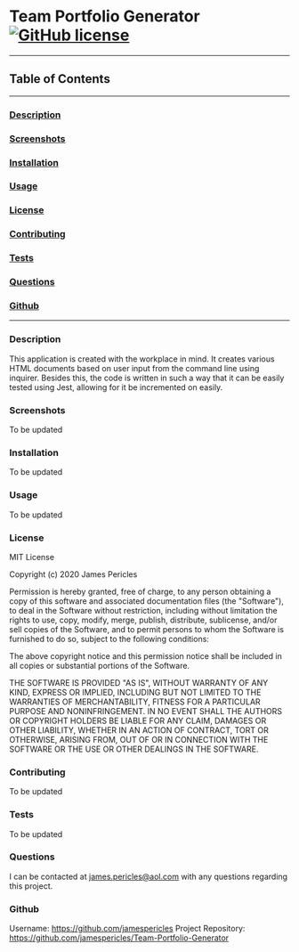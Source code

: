 # Team Portfolio Generator[![GitHub license](https://img.shields.io/github/license/Naereen/StrapDown.js.svg)](https://github.com/Naereen/StrapDown.js/blob/master/LICENSE)

---

## Table of Contents

---

### [Description](#Description)

### [Screenshots](#Screenshots)

### [Installation](#Installation)

### [Usage](#Usage)

### [License](#License)

### [Contributing](#Contributing)

### [Tests](#Tests)

### [Questions](#Questions)

### [Github](#Github)

---

### <a name="Description"></a>Description

This application is created with the workplace in mind. It creates various HTML documents based on user input from the command line using inquirer. Besides this, the code is written in such a way that it can be easily tested using Jest, allowing for it be incremented on easily.

### <a name="Screenshots"></a>Screenshots

To be updated

### <a name="Installation"></a>Installation

To be updated

### <a name="Usage"></a>Usage

To be updated

### <a name="License"></a>License

MIT License

Copyright (c) 2020 James Pericles
  
Permission is hereby granted, free of charge, to any person obtaining a copy
of this software and associated documentation files (the "Software"), to deal
in the Software without restriction, including without limitation the rights
to use, copy, modify, merge, publish, distribute, sublicense, and/or sell
copies of the Software, and to permit persons to whom the Software is
furnished to do so, subject to the following conditions:
  
The above copyright notice and this permission notice shall be included in all
copies or substantial portions of the Software.
  
THE SOFTWARE IS PROVIDED "AS IS", WITHOUT WARRANTY OF ANY KIND, EXPRESS OR
IMPLIED, INCLUDING BUT NOT LIMITED TO THE WARRANTIES OF MERCHANTABILITY,
FITNESS FOR A PARTICULAR PURPOSE AND NONINFRINGEMENT. IN NO EVENT SHALL THE
AUTHORS OR COPYRIGHT HOLDERS BE LIABLE FOR ANY CLAIM, DAMAGES OR OTHER
LIABILITY, WHETHER IN AN ACTION OF CONTRACT, TORT OR OTHERWISE, ARISING FROM,
OUT OF OR IN CONNECTION WITH THE SOFTWARE OR THE USE OR OTHER DEALINGS IN THE
SOFTWARE.

### <a name="Contributing"></a>Contributing

To be updated

### <a name="Tests"></a>Tests

To be updated

### <a name="Questions"></a>Questions

I can be contacted at james.pericles@aol.com with any questions regarding this project.

### <a name="Github"></a>Github

Username: https://github.com/jamespericles
Project Repository: https://github.com/jamespericles/Team-Portfolio-Generator
